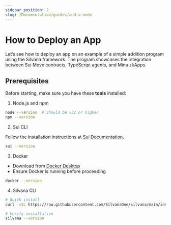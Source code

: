 ```yaml
---
sidebar_position: 2
slug: /Documentation/guides/add-a-node
---
```


# How to Deploy an App

Let’s see how to deploy an app on an example of a simple addition program using the Silvana framework. The program showcases the integration between Sui Move contracts, TypeScript agents, and Mina zkApps.

## Prerequisites
Before starting, make sure you have these **tools** installed:

1. Node.js and npm

```bash script
node --version  # Should be v22 or higher
npm --version
```

2. Sui CLI

Follow the installation instructions at [Sui Documentation](https://docs.sui.io/guides/developer/getting-started/sui-install).

```bash script
sui --version
```

3. Docker

  - Download from [Docker Desktop](https://www.docker.com/products/docker-desktop/)
  - Ensure Docker is running before proceeding

```bash script
docker --version
```

4. Silvana CLI

```bash script
# Quick install
curl -sSL https://raw.githubusercontent.com/SilvanaOne/silvana/main/install.sh | bash

# Verify installation
silvana --version
```

